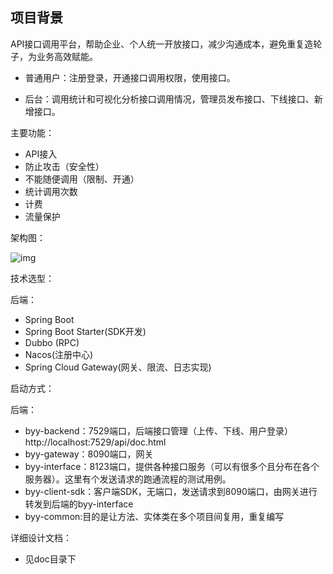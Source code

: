 ## 项目背景

API接口调用平台，帮助企业、个人统一开放接口，减少沟通成本，避免重复造轮子，为业务高效赋能。

- 普通用户：注册登录，开通接口调用权限，使用接口。

- 后台：调用统计和可视化分析接口调用情况，管理员发布接口、下线接口、新增接口。

主要功能：

- API接入
- 防止攻击（安全性） 
- 不能随便调用（限制、开通） 
- 统计调用次数 
- 计费 
- 流量保护

架构图：

![img](https://cbj-1302486078.cos.ap-nanjing.myqcloud.com/img/1671091690956-6eb1c6d1-07b3-4c12-9257-28b99e63cc52.png)

技术选型：

后端：

- Spring Boot
- Spring Boot Starter(SDK开发)
- Dubbo (RPC)
- Nacos(注册中心)
- Spring Cloud Gateway(网关、限流、日志实现)

启动方式：

后端：

- byy-backend：7529端口，后端接口管理（上传、下线、用户登录）http://localhost:7529/api/doc.html
- byy-gateway：8090端口，网关
- byy-interface：8123端口，提供各种接口服务（可以有很多个且分布在各个服务器）。这里有个发送请求的跑通流程的测试用例。
- byy-client-sdk：客户端SDK，无端口，发送请求到8090端口，由网关进行转发到后端的byy-interface
- byy-common:目的是让方法、实体类在多个项目间复用，重复编写

详细设计文档：

- 见doc目录下
